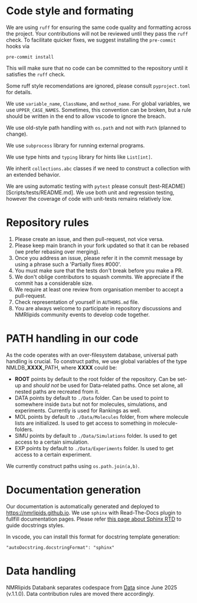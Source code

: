 # Code style and formating

We are using `ruff` for ensuring the same code quality and formatting across the project. Your contributions will not be reviewed until they pass the `ruff` check. To facilitate quicker fixes, we suggest installing the `pre-commit` hooks via

```
pre-commit install
```

This will make sure that no code can be committed to the repository until it satisfies the `ruff` check.

Some ruff style recomendations are ignored, please consult `pyproject.toml` for details.

We use `variable_name`, `ClassName`, and `method_name`. For global variables, we use `UPPER_CASE_NAMES`.
Sometimes, this convention can be broken, but a rule should be written in the end to allow vscode to ignore the breach.

We use old-style path handling with `os.path` and not with `Path` (planned to change).

We use `subprocess` library for running external programs.

We use type hints and `typing` library for hints like `List[int]`.

We inherit `collections.abc` classes if we need to construct a collection with an extended behavior.

We are using automatic testing with `pytest` please consult (test-README)[Scripts/tests/README.md]. We use both unit and regression testing, however the coverage of code with unit-tests remains relatively low.

# Repository rules

1. Please create an issue, and then pull-request, not vice versa.
2. Please keep main branch in your fork updated so that it can be rebased (we prefer rebasing over merging).
3. Once you address an issue, please refer it in the commit message by using a phrase such a 'Partially fixes #000'.
4. You must make sure that the tests don't break before you make a PR.
5. We don't oblige contributors to squash commits. We appreciate if the commit has a considerable size.
6. We require at least one review from organisation member to accept a pull-request.
7. Check representation of yourself in `AUTHORS.md` file.
8. You are always welcome to participate in repository discussions and NMRlipids community events to develop code together.

# PATH handling in our code

As the code operates with an over-filesystem database, universal path handling is crucial. To construct paths, we use global variables of the type NMLDB\_**XXXX**\_PATH, where **XXXX** could be:

- **ROOT** points by default to the root folder of the repository. Can be set-up and _should not_ be used for Data-related paths. Once set alone, all nested paths are recreated from it.
- DATA points by default to `./Data` folder. Can be used to point to somewhere inside `Data` but not for molecules, simulations, and experiments. Currently is used for Rankings as well.
- MOL points by default to `./Data/Molecules` folder, from where molecule lists are initialized. Is used to get access to something in molecule-folders.
- SIMU points by default to `./Data/Simulations` folder. Is used to get access to a certain simulation.
- EXP points by default to `./Data/Experiments` folder. Is used to get access to a certain experiment.

We currently construct paths using `os.path.join(a,b)`.

# Documentation generation

Our documentation is automatically generated and deployed to https://nmrlipids.github.io.
We use `sphinx` with Read-The-Docs plugin to fullfill documentation pages.
Please refer [this page about Sphinx RTD](https://sphinx-rtd-tutorial.readthedocs.io/en/latest/docstrings.html) to guide docstrings styles.

In vscode, you can install this format for docstring template generation:

```
"autoDocstring.docstringFormat": "sphinx"
```

# Data handling

NMRlipids Databank separates codespace from [Data](https://github.com/NMRLipids/BilayerData) since June 2025 (v.1.1.0). Data contribution rules are moved there accordingly.
